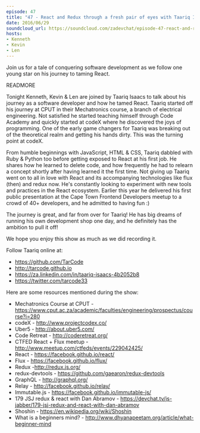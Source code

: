 ```yaml
---
episode: 47
title: "47 - React and Redux through a fresh pair of eyes with Taariq Isaacs"
date: 2016/06/29
soundcloud_url: https://soundcloud.com/zadevchat/episode-47-react-and-redux-through-a-fresh-pair-of-eyes-with-taariq-isaacs
hosts:
- Kenneth
- Kevin
- Len
---
```


Join us for a tale of conquering software development as we follow one young star on his journey to taming React.

READMORE

Tonight Kenneth, Kevin & Len are joined by Taariq Isaacs to talk about his journey as a software developer and how he tamed React. Taariq started off his journey at CPUT in their Mechatronics course, a branch of electrical engineering. Not satisfied he started teaching himself through Code Academy and quickly started at codeX where he discovered the joys of programming. One of the early game changers for Taariq was breaking out of the theoretical realm and getting his hands dirty. This was the turning point at codeX.

From humble beginnings with JavaScript, HTML & CSS, Taariq dabbled with Ruby & Python too before getting exposed to React at his first job. He shares how he learned to delete code, and how frequently he had to relearn a concept shortly after having learned it the first time. Not giving up Taariq went on to all in love with React and its accompanying technologies like flux (then) and redux now. He's constantly looking to experiment with new tools and practices in the React ecosystem. Earlier this year he delivered his first public presentation at the Cape Town Frontend Developers meetup to a crowd of 40+ developers, and he admitted to having fun :)

The journey is great, and far from over for Taariq! He has big dreams of running his own development shop one day, and he definitely has the ambition to pull it off!

We hope you enjoy this show as much as we did recording it.

Follow Taariq online at:

* https://github.com/TarCode
* http://tarcode.github.io
* https://za.linkedin.com/in/taariq-isaacs-4b2052b8
* https://twitter.com/tarcode33

Here are some resources mentioned during the show:

* Mechatronics Course at CPUT - https://www.cput.ac.za/academic/faculties/engineering/prospectus/course?i=280
* codeX - http://www.projectcodex.co/
* Uber5 - http://about.uber5.com/
* Code Retreat - http://coderetreat.org/
* CTFED React + Flux meetup - http://www.meetup.com/ctfeds/events/229042425/
* React - https://facebook.github.io/react/
* Flux - https://facebook.github.io/flux/
* Redux -http://redux.js.org/
* redux-devtools - https://github.com/gaearon/redux-devtools
* GraphQL - http://graphql.org/
* Relay - http://facebook.github.io/relay/
* Immutable.js - https://facebook.github.io/immutable-js/
* 179 JSJ redux & react with Dan Abramov - https://devchat.tv/js-jabber/179-jsj-redux-and-react-with-dan-abramov
* Shoshin - https://en.wikipedia.org/wiki/Shoshin
* What is a beginners mind? - http://www.dhyanapeetam.org/article/what-beginner-mind
